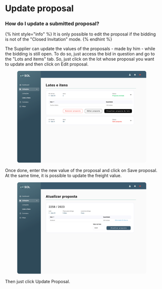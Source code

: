 # Update proposal

### How do I update a submitted proposal?

{% hint style="info" %}
It is only possible to edit the proposal if the bidding is not of the "Closed Invitation" mode.
{% endhint %}

The Supplier can update the values of the proposals - made by him - while the bidding is still open. To do so, just access the bid in question and go to the "Lots and items" tab. So, just click on the lot whose proposal you want to update and then click on Edit proposal.

<figure><img src="../../../.gitbook/assets/Lotes e itens (2).png" alt=""><figcaption></figcaption></figure>

Once done, enter the new value of the proposal and click on Save proposal. At the same time, it is possible to update the freight value.

<figure><img src="../../../.gitbook/assets/Lotes e itens - Atualizar proposta.png" alt=""><figcaption></figcaption></figure>

&#x20;Then just click Update Proposal.

